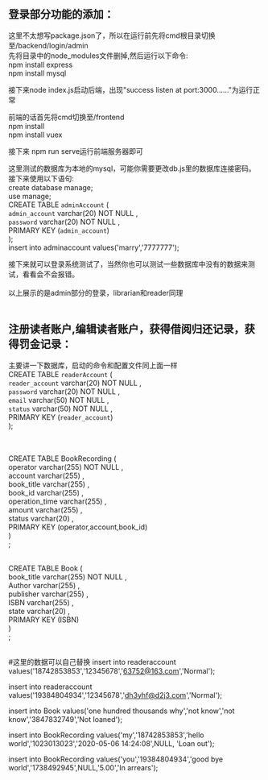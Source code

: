 ﻿## 登录部分功能的添加：</br>
这里不太想写package.json了，所以在运行前先将cmd根目录切换至/backend/login/admin </br>
先将目录中的node_modules文件删掉,然后运行以下命令:  </br>
npm install express  </br>
npm install mysql   </br>

接下来node index.js启动后端，出现"success listen at port:3000......"为运行正常   </br>

前端的话首先将cmd切换至/frontend   </br>
npm install  </br>
npm install vuex  </br>

接下来 npm run serve运行前端服务器即可


这里测试的数据库为本地的mysql，可能你需要更改db.js里的数据库连接密码。接下来使用以下语句:  </br>
create database manage;  </br>
use manage;   </br>
CREATE TABLE `adminAccount` (      </br>
`admin_account`  varchar(20) NOT NULL ,    </br>
`password`  varchar(20) NOT NULL ,   </br>
PRIMARY KEY (`admin_account`)    </br>
);   </br>
insert into adminaccount values('marry','7777777');  </br>

接下来就可以登录系统测试了，当然你也可以测试一些数据库中没有的数据来测试，看看会不会报错。
</br>
</br>
以上展示的是admin部分的登录，librarian和reader同理 </br>
 </br>

 ## 注册读者账户,编辑读者账户，获得借阅归还记录，获得罚金记录：</br>
 主要讲一下数据库，启动的命令和配置文件同上面一样 </br>
 CREATE TABLE `readerAccount` (      </br>
`reader_account`  varchar(20) NOT NULL ,    </br>
`password`  varchar(20) NOT NULL ,   </br>
`email`  varchar(50) NOT NULL ,   </br>
`status`  varchar(50) NOT NULL ,   </br>
PRIMARY KEY (`reader_account`)    </br>
);   </br>
</br>
</br>

CREATE TABLE BookRecording (      </br>
operator  varchar(255) NOT NULL ,     </br>
account  varchar(255) ,    </br>
book_title  varchar(255) ,    </br>
book_id  varchar(255)  ,    </br>
operation_time  varchar(255)  ,    </br>
amount  varchar(255) ,   </br>
status varchar(20) ,   </br>
PRIMARY KEY (operator,account,book_id)   </br>
)   </br>
;   </br>
</br>

CREATE TABLE Book (    </br>
book_title  varchar(255) NOT NULL ,    </br>
Author  varchar(255) ,    </br>
publisher  varchar(255) ,    </br>
ISBN  varchar(255)  ,    </br>
state varchar(20) ,    </br>
PRIMARY KEY (ISBN)    </br>
)    </br>
;    </br>
</br>

#这里的数据可以自己替换
insert into readeraccount values('18742853853','12345678','63752@163.com','Normal');   </br>

insert into readeraccount values('19384804934','12345678','dh3yhf@d2j3.com','Normal');   </br>

insert into Book values('one hundred thousands why','not know','not know','3847832749','Not loaned');   </br>

insert into BookRecording values('my','18742853853','hello world','1023013023','2020-05-06 14:24:08',NULL,   'Loan out');  </br>

insert into BookRecording values('you','19384804934','good bye world','1738492945',NULL,'5.00','In arrears'); 
</br>





